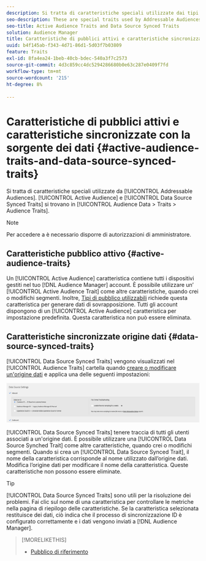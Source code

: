 ```yaml
---
description: Si tratta di caratteristiche speciali utilizzate dai tipi di pubblico utilizzabili. Le caratteristiche sincronizzate del pubblico attivo e della sorgente dei dati si trovano in Dati pubblico > Caratteristiche > Caratteristiche pubblico.
seo-description: These are special traits used by Addressable Audiences. Active Audience and Data Source Synced Traits are located in Audience Data > Traits > Audience Traits.
seo-title: Active Audience Traits and Data Source Synced Traits
solution: Audience Manager
title: Caratteristiche di pubblici attivi e caratteristiche sincronizzate con la sorgente dei dati
uuid: b4f145ab-f343-4d71-86d1-5d03f7b03809
feature: Traits
exl-id: 8fa4ea24-1beb-40cb-bdec-540a3f7c2573
source-git-commit: 4d3c859cc4dc5294286680b0e63c287e0409f7fd
workflow-type: tm+mt
source-wordcount: '215'
ht-degree: 8%

---
```


# Caratteristiche di pubblici attivi e caratteristiche sincronizzate con la sorgente dei dati {#active-audience-traits-and-data-source-synced-traits}

Si tratta di caratteristiche speciali utilizzate da [!UICONTROL Addressable Audiences]. [!UICONTROL Active Audience] e [!UICONTROL Data Source Synced Traits] si trovano in [!UICONTROL Audience Data > Traits > Audience Traits].

>[!NOTE]
>
>Per accedere a è necessario disporre di autorizzazioni di amministratore.

## Caratteristiche pubblico attivo {#active-audience-traits}

Un [!UICONTROL Active Audience] caratteristica contiene tutti i dispositivi gestiti nel tuo [!DNL Audience Manager] account. È possibile utilizzare un’ [!UICONTROL Active Audience Trait] come altre caratteristiche, quando crei o modifichi segmenti. Inoltre, [Tipi di pubblico utilizzabili](../../features/addressable-audiences.md) richiede questa caratteristica per generare dati di sovrapposizione. Tutti gli account dispongono di un [!UICONTROL Active Audience] caratteristica per impostazione predefinita. Questa caratteristica non può essere eliminata.

## Caratteristiche sincronizzate origine dati {#data-source-synced-traits}

[!UICONTROL Data Source Synced Traits] vengono visualizzati nel [!UICONTROL Audience Traits] cartella quando [creare o modificare un&#39;origine dati](../../features/manage-datasources.md#create-data-source) e applica una delle seguenti impostazioni:

![](assets/datasource_synced.png)

[!UICONTROL Data Source Synced Traits] tenere traccia di tutti gli utenti associati a un&#39;origine dati. È possibile utilizzare una [!UICONTROL Data Source Synched Trait] come altre caratteristiche, quando crei o modifichi segmenti. Quando si crea un [!UICONTROL Data Source Synced Trait], il nome della caratteristica corrisponde al nome utilizzato dall’origine dati. Modifica l’origine dati per modificare il nome della caratteristica. Queste caratteristiche non possono essere eliminate.

>[!TIP]
>
>[!UICONTROL Data Source Synced Traits] sono utili per la risoluzione dei problemi. Fai clic sul nome di una caratteristica per controllare le metriche nella pagina di riepilogo delle caratteristiche. Se la caratteristica selezionata restituisce dei dati, ciò indica che il processo di sincronizzazione ID è configurato correttamente e i dati vengono inviati a [!DNL Audience Manager].

>[!MORELIKETHIS]
>
>* [Pubblico di riferimento](../../features/addressable-audiences.md)

